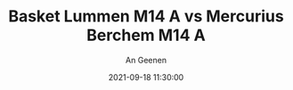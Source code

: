 ---
layout: album
title: Basket Lummen M14 A vs Mercurius Berchem M14 A
description: Competitie wedstrijd tussen Basket Lummen M14 A en Mercurius Berchem M14 A.
date: 2021-09-18 11:30:00
cover: /albums/2021-09-18-Basket-Lummen-M14A-Berchem-M14A/thumbnails/IMG_3546.JPG
author: An Geenen
archived: true
pagination: 
  enabled: true
  images: true
  imageLayout: image
  itemsPerPage: 256
---